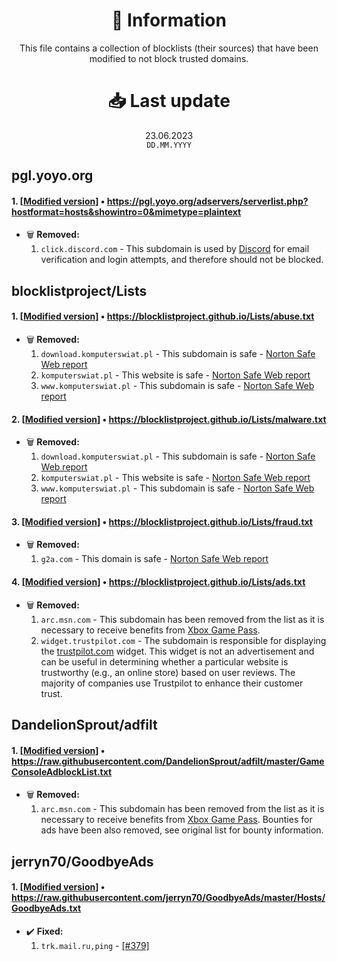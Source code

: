 <div align="center">
  <h1>📝 Information</h1>
  This file contains a collection of blocklists (their sources) that have been modified to not block trusted domains.

  <h1>📥 Last update</h1>
  23.06.2023<br>
  <code>DD.MM.YYYY</code>
</div>


## pgl.yoyo.org
#### 1. [[Modified version](https://blocklist.sefinek.net/generated/0.0.0.0/ads/yoyo.AdsTrackersEtc.txt)] • https://pgl.yoyo.org/adservers/serverlist.php?hostformat=hosts&showintro=0&mimetype=plaintext 
- 🗑️ **Removed:**
    1. `click.discord.com` - This subdomain is used by [Discord](https://discord.com) for email verification and login attempts, and therefore should not be blocked.


## blocklistproject/Lists
#### 1. [[Modified version](https://blocklist.sefinek.net/generated/0.0.0.0/malicious/blocklistproject.abuse.txt)] • https://blocklistproject.github.io/Lists/abuse.txt
- 🗑️ **Removed:**
    1. `download.komputerswiat.pl` - This subdomain is safe - [Norton Safe Web report](https://safeweb.norton.com/report/show?url=download.komputerswiat.pl)
    2. `komputerswiat.pl` - This website is safe - [Norton Safe Web report](https://safeweb.norton.com/report/show?url=komputerswiat.pl)
    3. `www.komputerswiat.pl` - This subdomain is safe - [Norton Safe Web report](https://safeweb.norton.com/report/show?url=www.komputerswiat.pl)

#### 2. [[Modified version](https://blocklist.sefinek.net/generated/0.0.0.0/malicious/blocklistproject.malware.txt)] • https://blocklistproject.github.io/Lists/malware.txt
- 🗑️ **Removed:**
    1. `download.komputerswiat.pl` - This subdomain is safe - [Norton Safe Web report](https://safeweb.norton.com/report/show?url=download.komputerswiat.pl)
    2. `komputerswiat.pl` - This website is safe - [Norton Safe Web report](https://safeweb.norton.com/report/show?url=komputerswiat.pl)
    3. `www.komputerswiat.pl` - This subdomain is safe - [Norton Safe Web report](https://safeweb.norton.com/report/show?url=www.komputerswiat.pl)

#### 3. [[Modified version](https://blocklist.sefinek.net/generated/0.0.0.0/malicious/blocklistproject.fraud.txt)] • https://blocklistproject.github.io/Lists/fraud.txt
- 🗑️ **Removed:**
    1. `g2a.com` - This domain is safe - [Norton Safe Web report](https://safeweb.norton.com/report/show?url=g2a.com)

#### 4. [[Modified version](https://blocklist.sefinek.net/generated/0.0.0.0/ads/blocklistproject.ads.txt)] • https://blocklistproject.github.io/Lists/ads.txt
- 🗑️ **Removed:**
    1. `arc.msn.com` - This subdomain has been removed from the list as it is necessary to receive benefits from [Xbox Game Pass](https://www.xbox.com/en-US/xbox-game-pass).
    2. `widget.trustpilot.com` - The subdomain is responsible for displaying the [trustpilot.com](https://www.trustpilot.com) widget. This widget is not an advertisement and can be useful in determining whether a particular website is trustworthy (e.g., an online store) based on user reviews. The majority of companies use Trustpilot to enhance their customer trust.


## DandelionSprout/adfilt
#### 1. [[Modified version](https://blocklist.sefinek.net/generated/0.0.0.0/ads/DandelionSprout.GameConsoleAdblockList.txt)] • https://raw.githubusercontent.com/DandelionSprout/adfilt/master/GameConsoleAdblockList.txt 
- 🗑️ **Removed:**
    1. `arc.msn.com` - This subdomain has been removed from the list as it is necessary to receive benefits from [Xbox Game Pass](https://www.xbox.com/en-US/xbox-game-pass). Bounties for ads have been also removed, see original list for bounty information.


## jerryn70/GoodbyeAds
#### 1. [[Modified version](https://blocklist.sefinek.net/generated/0.0.0.0/ads/jerryn70.GoodbyeAds.txt)] • https://raw.githubusercontent.com/jerryn70/GoodbyeAds/master/Hosts/GoodbyeAds.txt 
- ✔️ **Fixed:**
    1. `trk.mail.ru,ping` - [[#379]](https://github.com/jerryn70/GoodbyeAds/pull/379)